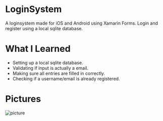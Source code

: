 # LoginSystem
A loginsystem made for iOS and Android using Xamarin Forms. 
Login and register using a local sqlite database.

# What I Learned
* Setting up a local sqlite database.
* Validating if input is actually a email.
* Making sure all entries are filled in correctly.
* Checking if a username/email is already registered.

# Pictures
![picture](https://user-images.githubusercontent.com/45556864/98469621-fa42ba00-21e0-11eb-922c-6f569d86ba52.png)
